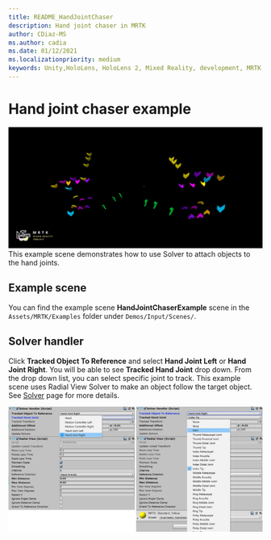 ```yaml
---
title: README_HandJointChaser
description: Hand joint chaser in MRTK
author: CDiaz-MS
ms.author: cadia
ms.date: 01/12/2021
ms.localizationpriority: medium
keywords: Unity,HoloLens, HoloLens 2, Mixed Reality, development, MRTK,
---
```


# Hand joint chaser example

![Hand joint chasers](images/hand-joint-chaser/MRTK_HandJointChaser_Main.jpg)
This example scene demonstrates how to use Solver to attach objects to the hand joints.

## Example scene

You can find the example scene **HandJointChaserExample** scene in the `Assets/MRTK/Examples` folder under `Demos/Input/Scenes/`.

## Solver handler

Click **Tracked Object To Reference** and select **Hand Joint Left** or **Hand Joint Right**. You will be able to see **Tracked Hand Joint** drop down. From the drop down list, you can select specific joint to track.
This example scene uses Radial View Solver to make an object follow the target object. See [Solver](ux-building-blocks/solvers/Solver.md) page for more details.

![Hand joint solver](images/hand-joint-chaser/MRTK_Solver_HandJoint.jpg)
